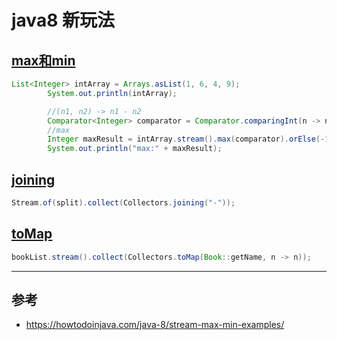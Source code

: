 java8 新玩法
==
## [max和min](./MaxTest.java)
```java
List<Integer> intArray = Arrays.asList(1, 6, 4, 9);
        System.out.println(intArray);

        //(n1, n2) -> n1 - n2
        Comparator<Integer> comparator = Comparator.comparingInt(n -> n);
        //max
        Integer maxResult = intArray.stream().max(comparator).orElse(-1);
        System.out.println("max:" + maxResult);
``` 

## [joining](./JoinTest.java)
```java
Stream.of(split).collect(Collectors.joining("-"));
```

## [toMap](./ToMapTest.java)
```java
bookList.stream().collect(Collectors.toMap(Book::getName, n -> n));
```

---
## 参考
- https://howtodoinjava.com/java-8/stream-max-min-examples/
